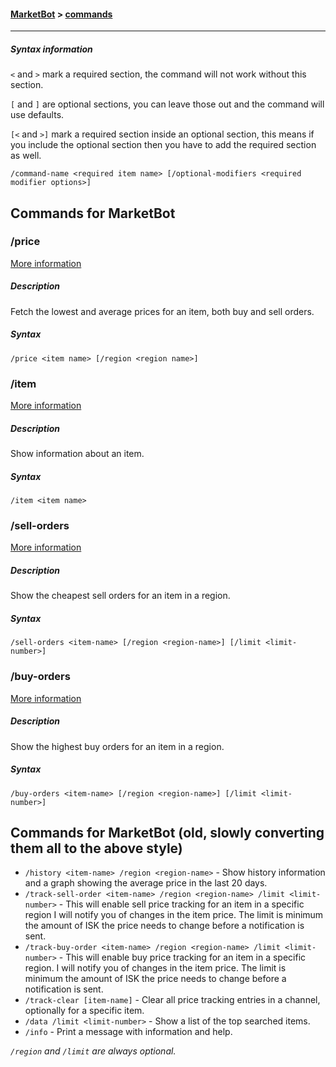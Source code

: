 #### [MarketBot](/MarketBot) > [commands](/MarketBot/commands)

---

##### Syntax information
`<` and `>` mark a required section, the command will not work without this section.

`[` and `]` are optional sections, you can leave those out and the command will use defaults.

`[<` and `>]` mark a required section inside an optional section, this means if you include the optional section then you have to add the required section as well.

`/command-name <required item name> [/optional-modifiers <required modifier options>]`

## Commands for MarketBot

### /price
[More information](price)

##### Description
Fetch the lowest and average prices for an item, both buy and sell orders.

##### Syntax
`/price <item name> [/region <region name>]`


### /item
[More information](item)

##### Description
Show information about an item. 

##### Syntax
`/item <item name>`


### /sell-orders
[More information](sell-orders)

##### Description
Show the cheapest sell orders for an item in a region.

##### Syntax
`/sell-orders <item-name> [/region <region-name>] [/limit <limit-number>]`


### /buy-orders
[More information](buy-orders)

##### Description
Show the highest buy orders for an item in a region.

##### Syntax
`/buy-orders <item-name> [/region <region-name>] [/limit <limit-number>]`


## Commands for MarketBot (old, slowly converting them all to the above style)
* `/history <item-name> /region <region-name>` - Show history information and a graph showing the average price in the last 20 days.
* `/track-sell-order <item-name> /region <region-name> /limit <limit-number>` - This will enable sell price tracking for an item in a specific region I will notify you of changes in the item price. The limit is minimum the amount of ISK the price needs to change before a notification is sent.
* `/track-buy-order <item-name> /region <region-name> /limit <limit-number>` - This will enable buy price tracking for an item in a specific region. I will notify you of changes in the item price. The limit is minimum the amount of ISK the price needs to change before a notification is sent.
* `/track-clear [item-name]` - Clear all price tracking entries in a channel, optionally for a specific item.
* `/data /limit <limit-number>` - Show a list of the top searched items.
* `/info` - Print a message with information and help.

*`/region` and `/limit` are always optional.*

 <!-- #### Aliases for the above commands -->
 <!-- * `/price` `/p` `/value` -->
 <!-- * `/sell-orders` `/so` `/sell` `/s` -->
 <!-- * `/buy-orders` `/bo` `/buy` `/b` -->
 <!-- * `/data` `/d` -->
 <!-- * `/info` `/i` `/about` `/help` -->
 <!-- * `/region` `/r` -->
 <!-- * `/limit` `/l` -->
